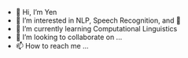 - 👋 Hi, I’m Yen
- 👀 I’m interested in NLP, Speech Recognition, and 🐃
- 🌱 I’m currently learning Computational Linguistics
- 💞️ I’m looking to collaborate on ...
- 📫 How to reach me ...

<!---
Yen444/Yen444 is a ✨ special ✨ repository because its `README.md` (this file) appears on your GitHub profile.
You can click the Preview link to take a look at your changes.
--->
